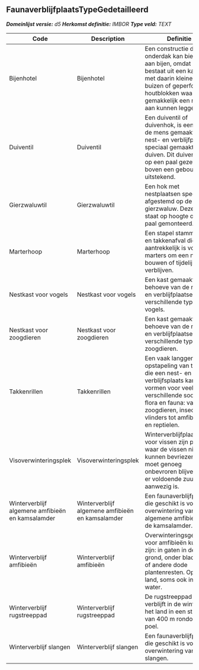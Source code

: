 ﻿## FaunaverblijfplaatsTypeGedetailleerd

*__Domeinlijst versie:__ d5*
*__Herkomst definitie:__ IMBOR*
*__Type veld:__ TEXT*

|__Code__ |__Description__ |__Definitie__	|
|	---	|	---	|   ---	| 
| Bijenhotel | Bijenhotel | Een constructie die onderdak kan bieden aan bijen, omdat het bestaat uit een kastje met daarin kleine holle buizen of geperforeerde houtblokken waar bijen gemakkelijk een nest in aan kunnen leggen. |
| Duiventil | Duiventil | Een duiventil of duivenhok, is een door de mens gemaakte nest- en verblijfplaats speciaal gemaakt voor duiven. Dit duivenhok is op een paal gezet of boven een gebouw uitstekend. |
| Gierzwaluwtil | Gierzwaluwtil | Een hok met nestplaatsen speciaal afgestemd op de gierzwaluw. Deze kast staat op hoogte op een paal gemonteerd. |
| Marterhoop | Marterhoop | Een stapel stammen- en takkenafval die aantrekkelijk is voor marters om een nest te bouwen of tijdelijk in te verblijven. |
| Nestkast voor vogels | Nestkast voor vogels | Een kast gemaakt ten behoeve van de nest- en verblijfplaatsen van verschillende typen vogels. |
| Nestkast voor zoogdieren | Nestkast voor zoogdieren | Een kast gemaakt ten behoeve van de nest- en verblijfplaatsen van verschillende typen zoogdieren. |
| Takkenrillen | Takkenrillen | Een vaak langgerekte opstapeling van takken die een nest- en verblijfsplaats kan vormen voor veel verschillende soorten flora en fauna: van zoogdieren, insecten en vlinders tot amfibieën en reptielen. |
| Visoverwinteringsplek | Visoverwinteringsplek | Winterverblijfplaatsen voor vissen zijn plekken waar de vissen niet kunnen bevriezen, en er moet genoeg onbevroren blijven dat er voldoende zuurstof aanwezig is. |
| Winterverblijf algemene amfibieën en kamsalamder | Winterverblijf algemene amfibieën en kamsalamder | Een faunaverblijfplaats die geschikt is voor de overwintering van algemene amfibieën en de kamsalamder. |
| Winterverblijf amfibieën | Winterverblijf amfibieën | Overwinteringsgebieden voor amfibieën kunnen zijn: in gaten in de grond, onder bladhopen of andere dode plantenresten. Op het land, soms ook in het water. |
| Winterverblijf rugstreeppad | Winterverblijf rugstreeppad | De rugstreeppad verblijft in de winter op het land in een straal van 400 m rondom een poel. |
| Winterverblijf slangen | Winterverblijf slangen | Een faunaverblijfplaats die geschikt is voor de overwintering van slangen. |
